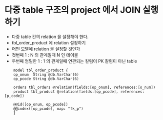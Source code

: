 # 다중 table 구조의 project 에서 JOIN 실행하기

- 다중 table 간의 relation 을 설정해야 한다.
- tbl_order_product 에 relation 설정하기
- 어떤 모델에 relation 을 설정할 것인가
- 첫번째 1 : N 의 관계일때 N 인 테이블
- 두번째 엄밀한 1 : 1 의 관계일때 연관되는 칼럼이 PK 칼럼이 아닌 table

```schema.prisma
    model tbl_order_product {
    op_onum  String @db.VarChar(6)
    op_pcode String @db.VarChar(6)

    orders tbl_orders @relation(fields:[op_onum], references:[o_num])
    product tbl_product @relation(fields:[op_pcode], references:[p_code])

    @@id([op_onum, op_pcode])
    @@index([op_pcode], map: "fk_p")
    }
```
